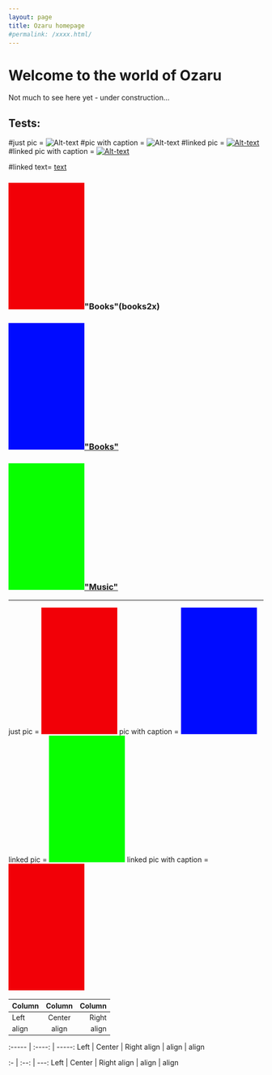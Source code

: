 ```yaml
---
layout: page
title: Ozaru homepage
#permalink: /xxxx.html/
---
```


# Welcome to the world of Ozaru

Not much to see here yet - under construction...

## Tests:
#just pic = ![Alt-text](picURL.jpg)
#pic with caption = ![Alt-text](picURL.jpg "Caption")
#linked pic = [![Alt-text](picURL.jpg)](link.html)
#linked pic with caption = [![Alt-text](picURL.jpg "Caption")](link.html)

#linked text= [text](link.html)

### ![Books 📚](/pix/150r.jpg)"Books"(books2x)
### [![Books 📚](/pix/150b.jpg)"Books"](books2.html)
### [![Music 🎵](/pix/150g.jpg)"Music"](music2)

---

just pic = ![Alt-text](/pix/150r.jpg)
pic with caption = ![Alt-text](/pix/150b.jpg "Caption")
linked pic = [![Alt-text](/pix/150g.jpg)](link.html)
linked pic with caption = [![Alt-text](/pix/150r.jpg "Caption")](link.html)

Column | Column | Column
:----- | :----: | -----:
Left   | Center | Right
align  | align  | align

:----- | :----: | -----:
Left   | Center | Right
align  | align  | align

:- | :--: | ---:
Left   | Center | Right
align  | align  | align
